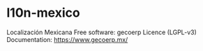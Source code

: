 # l10n-mexico
Localización Mexicana
Free software: gecoerp Licence (LGPL-v3)
Documentation: https://www.gecoerp.mx/
